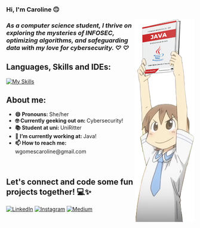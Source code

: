 ### Hi, I'm Caroline 🙃

<img align='right' src= "https://raw.githubusercontent.com/MarnieGrenat/images-readme/main/java%20book%20edited2.png" width="159">
<h3><em> As a computer science student, I thrive on exploring the mysteries of INFOSEC, optimizing algorithms, and safeguarding data with my love for cybersecurity. ♡	♡ 
 </em></h3>
 <h2>Languages, Skills and IDEs:  </h2>

[![My Skills](https://skillicons.dev/icons?i=java,bash,hibernate,git,postgres,mysql,mongodb,nginx,spring,gradle,docker,aws,maven,linux,kali,vscode,eclipse,&perline=8)](https://skills.thijs.gg)
<h2> About me: </h2>
 <ul>
   <li align="left"> <strong>  😄 Pronouns: </strong> She/her
   </li>
   <li align="left"> <strong> 🤓 Currently geeking out on: </strong> Cybersecurity! 
   </li>
   <li align="left"> <strong> 📚 Student at uni:  </strong> UniRitter
   </li>
    <li align="left"> <strong>  👀 I’m currently working at: </strong> Java!
   </li>
    <li align="left"> <strong> 📫 How to reach me: </strong> wgomescaroline@gmail.com
    </li>
 </ul> 
<br>
<h2>Let's connect and code some fun projects together! 💻✨</h5>

   [![LinkedIn](https://img.shields.io/badge/LinkedIn-0077B5?style=for-the-badge&logo=linkedin&logoColor=white)](https://www.linkedin.com/in/carolinewgomes/) 
   [![Instagram](https://img.shields.io/badge/Instagram-E4405F?style=for-the-badge&logo=instagram&logoColor=white)](https://www.instagram.com/wgomescaroline/)
   [![Medium](https://img.shields.io/badge/Medium-12100E?style=for-the-badge&logo=medium&logoColor=white)](https://medium.com/@gwenilorac) 

</ul>
